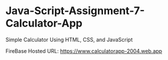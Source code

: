 # Java-Script-Assignment-7-Calculator-App
Simple Calculator Using HTML, CSS, and JavaScript

FireBase Hosted URL: https://www.calculatorapp-2004.web.app
